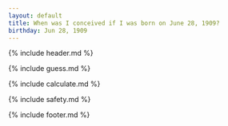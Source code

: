 ```yaml
---
layout: default
title: When was I conceived if I was born on June 28, 1909?
birthday: Jun 28, 1909
---
```


{% include header.md %}

{% include guess.md %}

{% include calculate.md %}

{% include safety.md %}

{% include footer.md %}



